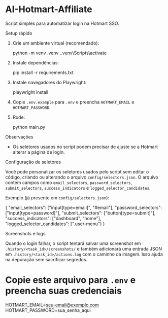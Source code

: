 # AI-Hotmart-Affiliate

Script simples para automatizar login na Hotmart SSO.

Setup rápido

1. Crie um ambiente virtual (recomendado):

   python -m venv .venv
   .\.venv\Scripts\activate

2. Instale dependências:

   pip install -r requirements.txt

3. Instale navegadores do Playwright:

   playwright install

4. Copie `.env.example` para `.env` e preencha `HOTMART_EMAIL` e `HOTMART_PASSWORD`.

5. Rode:

   python main.py

Observações
- Os seletores usados no script podem precisar de ajuste se a Hotmart alterar a página de login.

Configuração de seletores

Você pode personalizar os seletores usados pelo script sem editar o código, criando ou alterando o arquivo `config/selectors.json`.
O arquivo contém campos como `email_selectors`, `password_selectors`, `submit_selectors`, `success_indicators` e `logged_selector_candidates`.

Exemplo (já presente em `config/selectors.json`):

{
  "email_selectors": ["input[type=email]", "#email"],
  "password_selectors": ["input[type=password]"],
  "submit_selectors": ["button[type=submit]"],
  "success_indicators": ["dashboard", "home"],
  "logged_selector_candidates": [".user-menu"]
}

Screenshots e logs

Quando o login falhar, o script tentará salvar uma screenshot em `.history/<task_id>/screenshots/` e também adicionará uma entrada JSON em `.history/<task_id>/actions.log` com o caminho da imagem. Isso ajuda na depuração sem sacrificar segredos.

# Copie este arquivo para `.env` e preencha suas credenciais
HOTMART_EMAIL=seu-email@exemplo.com
HOTMART_PASSWORD=sua_senha_aqui
